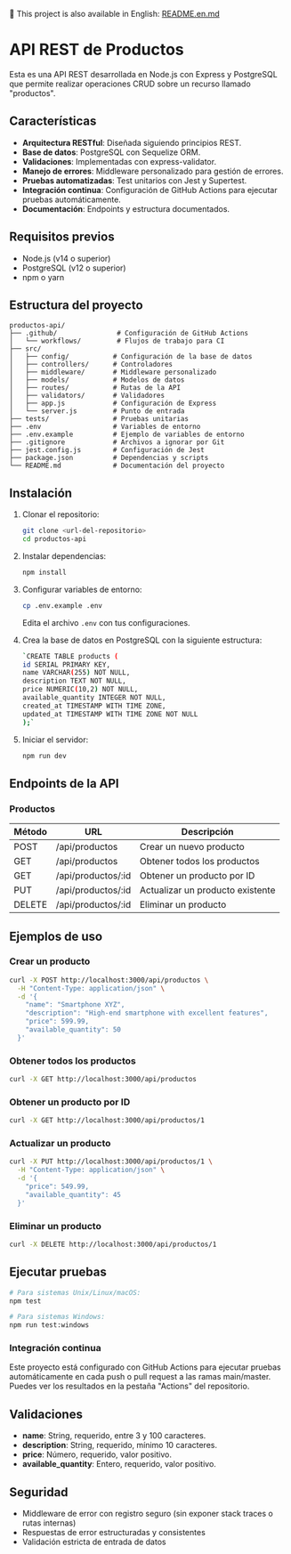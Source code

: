 📘 This project is also available in English: [README.en.md](README.en.md)

# API REST de Productos

Esta es una API REST desarrollada en Node.js con Express y PostgreSQL que permite realizar operaciones CRUD sobre un recurso llamado "productos".

## Características

- **Arquitectura RESTful**: Diseñada siguiendo principios REST.
- **Base de datos**: PostgreSQL con Sequelize ORM.
- **Validaciones**: Implementadas con express-validator.
- **Manejo de errores**: Middleware personalizado para gestión de errores.
- **Pruebas automatizadas**: Test unitarios con Jest y Supertest.
- **Integración continua**: Configuración de GitHub Actions para ejecutar pruebas automáticamente.
- **Documentación**: Endpoints y estructura documentados.

## Requisitos previos

- Node.js (v14 o superior)
- PostgreSQL (v12 o superior)
- npm o yarn

## Estructura del proyecto

```
productos-api/
├── .github/               # Configuración de GitHub Actions
│   └── workflows/         # Flujos de trabajo para CI
├── src/
│   ├── config/           # Configuración de la base de datos
│   ├── controllers/      # Controladores 
│   ├── middleware/       # Middleware personalizado
│   ├── models/           # Modelos de datos
│   ├── routes/           # Rutas de la API
│   ├── validators/       # Validadores
│   ├── app.js            # Configuración de Express
│   └── server.js         # Punto de entrada
├── tests/                # Pruebas unitarias
├── .env                  # Variables de entorno
├── .env.example          # Ejemplo de variables de entorno
├── .gitignore            # Archivos a ignorar por Git
├── jest.config.js        # Configuración de Jest
├── package.json          # Dependencias y scripts
└── README.md             # Documentación del proyecto
```

## Instalación

1. Clonar el repositorio:
   ```bash
   git clone <url-del-repositorio>
   cd productos-api
   ```

2. Instalar dependencias:
   ```bash
   npm install
   ```

3. Configurar variables de entorno:
   ```bash
   cp .env.example .env
   ```
   Edita el archivo `.env` con tus configuraciones.

4. Crea la base de datos en PostgreSQL con la siguiente estructura:
   ```bash
   `CREATE TABLE products (
   id SERIAL PRIMARY KEY,
   name VARCHAR(255) NOT NULL,
   description TEXT NOT NULL,
   price NUMERIC(10,2) NOT NULL,
   available_quantity INTEGER NOT NULL,
   created_at TIMESTAMP WITH TIME ZONE,
   updated_at TIMESTAMP WITH TIME ZONE NOT NULL
   );`
   ```
5. Iniciar el servidor:
   ```bash
   npm run dev
   ```

## Endpoints de la API

### Productos

| Método | URL | Descripción |
|--------|-----|-------------|
| POST | /api/productos | Crear un nuevo producto |
| GET | /api/productos | Obtener todos los productos |
| GET | /api/productos/:id | Obtener un producto por ID |
| PUT | /api/productos/:id | Actualizar un producto existente |
| DELETE | /api/productos/:id | Eliminar un producto |

## Ejemplos de uso

### Crear un producto

```bash
curl -X POST http://localhost:3000/api/productos \
  -H "Content-Type: application/json" \
  -d '{
    "name": "Smartphone XYZ",
    "description": "High-end smartphone with excellent features",
    "price": 599.99,
    "available_quantity": 50
  }'
```

### Obtener todos los productos

```bash
curl -X GET http://localhost:3000/api/productos
```

### Obtener un producto por ID

```bash
curl -X GET http://localhost:3000/api/productos/1
```

### Actualizar un producto

```bash
curl -X PUT http://localhost:3000/api/productos/1 \
  -H "Content-Type: application/json" \
  -d '{
    "price": 549.99,
    "available_quantity": 45
  }'
```

### Eliminar un producto

```bash
curl -X DELETE http://localhost:3000/api/productos/1
```

## Ejecutar pruebas

```bash
# Para sistemas Unix/Linux/macOS:
npm test

# Para sistemas Windows:
npm run test:windows
```

### Integración continua

Este proyecto está configurado con GitHub Actions para ejecutar pruebas automáticamente en cada push o pull request a las ramas main/master. Puedes ver los resultados en la pestaña "Actions" del repositorio.

## Validaciones

- **name**: String, requerido, entre 3 y 100 caracteres.
- **description**: String, requerido, mínimo 10 caracteres.
- **price**: Número, requerido, valor positivo.
- **available_quantity**: Entero, requerido, valor positivo.

## Seguridad

- Middleware de error con registro seguro (sin exponer stack traces o rutas internas)
- Respuestas de error estructuradas y consistentes
- Validación estricta de entrada de datos